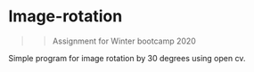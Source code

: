 # Image-rotation

>> Assignment for Winter bootcamp 2020

Simple program for image rotation by 30 degrees using open cv.

